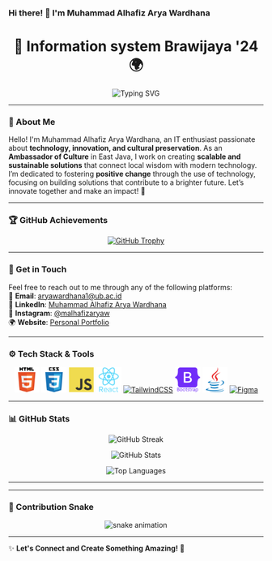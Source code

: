 ### Hi there! 👋 I'm Muhammad Alhafiz Arya Wardhana

<h1 align="center">🚀 Information system Brawijaya '24 🌍</h1>

<p align="center">
  <img src="https://readme-typing-svg.herokuapp.com?font=Fira+Code&duration=3000&pause=500&color=42A5F5&center=true&vCenter=true&width=600&lines=Tech+Enthusiast+%7C+Ambassador+of+Cultural+%7C+Web+Dev;Transforming+Vision+into+Scalable+Solutions;Front+End+Web+Developer" alt="Typing SVG" />
</p>

---

### 🚀 About Me
Hello! I'm Muhammad Alhafiz Arya Wardhana, an IT enthusiast passionate about **technology, innovation, and cultural preservation**. As an **Ambassador of Culture** in East Java, I work on creating **scalable and sustainable solutions** that connect local wisdom with modern technology. I’m dedicated to fostering **positive change** through the use of technology, focusing on building solutions that contribute to a brighter future. Let’s innovate together and make an impact! 🌱


---

### 🏆 GitHub Achievements
<p align="center">
  <a href="https://github.com/ryo-ma/github-profile-trophy">
    <img src="https://github-profile-trophy.vercel.app/?username=aryawardhana15&theme=onedark&margin-w=15&margin-h=15" alt="GitHub Trophy" />
  </a>
</p>

---

### 📢 Get in Touch
Feel free to reach out to me through any of the following platforms:  
📨 **Email**: [aryawardhana1@ub.ac.id](mailto:aryawardhana1@ub.ac.id)  
🔗 **LinkedIn**: [Muhammad Alhafiz Arya Wardhana](https://www.linkedin.com/in/muhammad-alhafiz-arya-wardhana/)  
📸 **Instagram**: [@malhafizaryaw](https://www.instagram.com/malhafizaryaw/)  
🌍 **Website**: [Personal Portfolio](https://aryawardhana-snowy.vercel.app/)

---

### ⚙️ Tech Stack & Tools
<p align="center">
  <a href="https://developer.mozilla.org/en-US/docs/Web/HTML" target="_blank"><img src="https://raw.githubusercontent.com/devicons/devicon/master/icons/html5/html5-original-wordmark.svg" alt="HTML5" width="50" height="50"/></a>
  <a href="https://developer.mozilla.org/en-US/docs/Web/CSS" target="_blank"><img src="https://raw.githubusercontent.com/devicons/devicon/master/icons/css3/css3-original-wordmark.svg" alt="CSS3" width="50" height="50"/></a>
  <a href="https://developer.mozilla.org/en-US/docs/Web/JavaScript" target="_blank"><img src="https://raw.githubusercontent.com/devicons/devicon/master/icons/javascript/javascript-original.svg" alt="JavaScript" width="50" height="50"/></a>
  <a href="https://reactjs.org/" target="_blank"><img src="https://raw.githubusercontent.com/devicons/devicon/master/icons/react/react-original-wordmark.svg" alt="React" width="50" height="50"/></a>
  <a href="https://tailwindcss.com/" target="_blank"><img src="https://www.vectorlogo.zone/logos/tailwindcss/tailwindcss-icon.svg" alt="TailwindCSS" width="50" height="50"/></a>
  <a href="https://getbootstrap.com/" target="_blank"><img src="https://raw.githubusercontent.com/devicons/devicon/master/icons/bootstrap/bootstrap-plain-wordmark.svg" alt="Bootstrap" width="50" height="50"/></a>
  <a href="https://www.java.com/" target="_blank"><img src="https://raw.githubusercontent.com/devicons/devicon/master/icons/java/java-original.svg" alt="Java" width="50" height="50"/></a>
  <a href="https://www.figma.com/" target="_blank"><img src="https://www.vectorlogo.zone/logos/figma/figma-icon.svg" alt="Figma" width="50" height="50"/></a>
</p>

---

### 📊 GitHub Stats
<p align="center">
  <img src="https://github-readme-streak-stats.herokuapp.com/?user=aryawardhana15&theme=tokyonight" alt="GitHub Streak" />
</p>
<p align="center">
  <img src="https://github-readme-stats.vercel.app/api?username=aryawardhana15&show_icons=true&theme=tokyonight" alt="GitHub Stats" />
</p>
<p align="center">
  <img src="https://github-readme-stats.vercel.app/api/top-langs/?username=aryawardhana15&layout=compact&theme=tokyonight" alt="Top Languages" />
</p>


---
---

### 🐍 Contribution Snake
<p align="center">
  <img src="https://github.com/aryawardhana15/aryawardhana15/blob/output/github-contribution-grid-snake.svg" alt="snake animation" />
</p>




---

✨ **Let's Connect and Create Something Amazing!** 🚀
